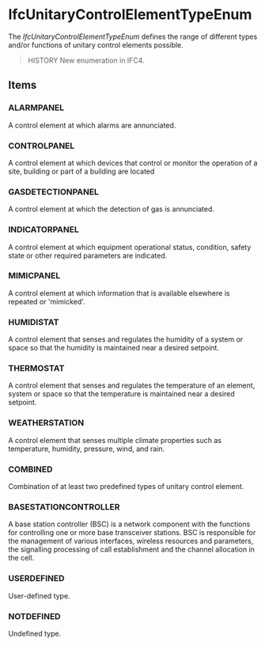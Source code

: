 # IfcUnitaryControlElementTypeEnum

The _IfcUnitaryControlElementTypeEnum_ defines the range of different types and/or functions of unitary control elements possible.

> HISTORY  New enumeration in IFC4.

## Items

### ALARMPANEL
A control element at which alarms are annunciated.

### CONTROLPANEL
A control element at which devices that control or monitor the operation of a site, building or part of a building are located

### GASDETECTIONPANEL
A control element at which the detection of gas is annunciated.

### INDICATORPANEL
A control element at which equipment operational status, condition, safety state or other required parameters are indicated.

### MIMICPANEL
A control element at which information that is available elsewhere is repeated or 'mimicked'.

### HUMIDISTAT
A control element that senses and regulates the humidity of a system or space so that the humidity is maintained near a desired setpoint.

### THERMOSTAT
A control element that senses and regulates the temperature of an element, system or space so that the temperature is maintained near a desired setpoint.

### WEATHERSTATION
A control element that senses multiple climate properties such as temperature, humidity, pressure, wind, and rain.

### COMBINED
Combination of at least two predefined types of unitary control element.

### BASESTATIONCONTROLLER
A base station controller (BSC) is a network component with the functions for controlling one or more base transceiver stations. BSC is responsible for the management of various interfaces, wireless resources and parameters, the signalling processing of call establishment and the channel allocation in the cell.

### USERDEFINED
User-defined type.

### NOTDEFINED
Undefined type.
